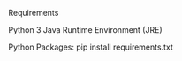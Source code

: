 Requirements

Python 3
Java Runtime Environment (JRE)

Python Packages:
pip install requirements.txt
